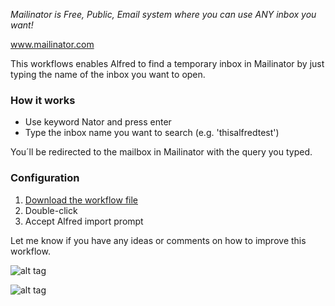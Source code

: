 *Mailinator is Free, Public, Email system where you can use ANY inbox you want!* 

www.mailinator.com

This workflows enables Alfred to find a temporary inbox in Mailinator by just typing the name of the inbox you want to open.

### How it works

* Use keyword Nator and press enter
* Type the inbox name you want to search (e.g. 'thisalfredtest')

You´ll be redirected to the mailbox in Mailinator with the query you typed.


### Configuration
1. [Download the workflow file](https://github.com/betogess506/alfred_mailinator_workflow/blob/master/Check%20Mailinator%20Inbox.alfredworkflow)
2. Double-click
3. Accept Alfred import prompt

Let me know if you have any ideas or comments on how to improve this workflow.

![alt tag](https://cloud.githubusercontent.com/assets/4662681/22114785/f53b2d0c-de6a-11e6-8a7c-8ddca04a3016.png)

![alt tag](https://cloud.githubusercontent.com/assets/4662681/22114599/618e1344-de6a-11e6-9ca4-c88d5e1850a1.png)
